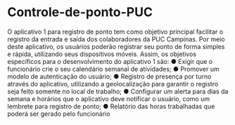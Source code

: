 # Controle-de-ponto-PUC
O aplicativo 1 para registro de ponto tem como objetivo principal facilitar o registro da
entrada e saída dos colaboradores da PUC Campinas. Por meio deste aplicativo, os usuários
poderão registrar seu ponto de forma simples e rápida, utilizando seus dispositivos móveis.
Assim, os objetivos específicos para o desenvolvimento do aplicativo 1 são:
● Exigir que o funcionário crie o seu calendário semanal de atividades;
● Promover um modelo de autenticação do usuário;
● Registro de presença por turno através do aplicativo, utilizando a geolocalização para
garantir o registro seja feito somente no local de trabalho;
● Configurar um alerta para dias da semana e horários que o aplicativo deve notificar
o usuário, como um lembrete para registro de ponto;
● Relatório das horas trabalhadas que poderá ser gerado pelo funcionário
